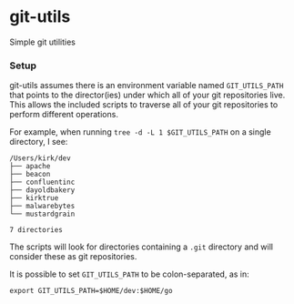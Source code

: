 # git-utils
Simple git utilities

### Setup

git-utils assumes there is an environment variable named `GIT_UTILS_PATH` that
points to the director(ies) under which all of your git repositories live. This
allows the included scripts to traverse all of your git repositories to perform
different operations.

For example, when running `tree -d -L 1 $GIT_UTILS_PATH` on a single directory,
I see:

```
/Users/kirk/dev
├── apache
├── beacon
├── confluentinc
├── dayoldbakery
├── kirktrue
├── malwarebytes
└── mustardgrain

7 directories
```

The scripts will look for directories containing a `.git` directory and will
consider these as git repositories.

It is possible to set `GIT_UTILS_PATH` to be colon-separated, as in:

```
export GIT_UTILS_PATH=$HOME/dev:$HOME/go
```